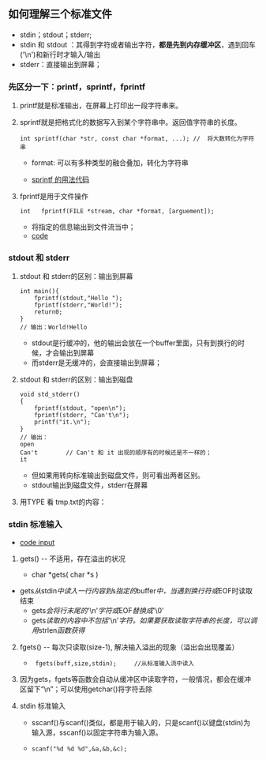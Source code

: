 ## 如何理解三个标准文件

+ stdin；stdout；stderr;
+ stdin 和 stdout ：其得到字符或者输出字符，**都是先到内存缓冲区**，遇到回车('\n')和新行时才输入/输出
+ stderr：直接输出到屏幕；

### 先区分一下：printf，sprintf，fprintf

1. printf就是标准输出，在屏幕上打印出一段字符串来。

2. sprintf就是把格式化的数据写入到某个字符串中。返回值字符串的长度。

   ```
   int sprintf(char *str, const char *format, ...);	//  将大数转化为字符串
   ```

   + format: 可以有多种类型的融合叠加，转化为字符串

   + [sprintf 的用法代码](https://github.com/quronghui/DataStructAndAlogrithmCode/blob/master/SwordOffer/Input_output/std_sprintf.c)

3. fprintf是用于文件操作

   ```
   int	 fprintf(FILE *stream, char *format, [arguement]);
   ```

   + 将指定的信息输出到文件流当中；
   + [code](https://github.com/quronghui/DataStructAndAlogrithmCode/blob/master/SwordOffer/Input_output/std_fprintf.c)

### stdout 和 stderr

1. stdout 和 stderr的区别：输出到屏幕

   ```
   int main(){
       fprintf(stdout,"Hello ");
       fprintf(stderr,"World!");
       return0;
   }
   // 输出：World!Hello
   ```

   + stdout是行缓冲的，他的输出会放在一个buffer里面，只有到换行的时候，才会输出到屏幕
   + 而stderr是无缓冲的，会直接输出到屏幕；

2. stdout 和 stderr的区别：输出到磁盘

   ```
   void std_stderr()
   {
       fprintf(stdout, "open\n");
       fprintf(stderr, "Can't\n");
       printf("it.\n");
   }
   // 输出： 
   open
   Can't		// Can't 和 it 出现的顺序有的时候还是不一样的；
   it
   ```

   + 但如果用转向标准输出到磁盘文件，则可看出两者区别。
   + stdout输出到磁盘文件，stderr在屏幕

3. 用TYPE 看 tmp.txt的内容：

### stdin 标准输入

+ [code input](https://github.com/quronghui/DataStructAndAlogrithmCode/blob/master/SwordOffer/Input_output/std_input.c)

1. gets()  -- 不适用，存在溢出的状况

   + char *gets( char *s )
+ gets*从*stdin*中读入一行内容到*s*指定的*buffer*中，当遇到换行符或*EOF时读取结束
   + gets*会将行末尾的*'\n'*字符或*EOF*替换成*'\0'
   + gets*读取的内容中不包括*'\n'*字符。如果要获取读取字符串的长度，可以调用*strlen*函数获得* 
   
2. fgets() -- 每次只读取(size-1), 解决输入溢出的现象（溢出会出现覆盖）

   + ```
      fgets(buff,size,stdin);     //从标准输入流中读入
     ```

3. 因为gets，fgets等函数会自动从缓冲区中读取字符，一般情况，都会在缓冲区留下“\n”；可以使用getchar()将字符去除

4. stdin 标准输入

   + sscanf()与scanf()类似，都是用于输入的，只是scanf()以键盘(stdin)为输入源，sscanf()以固定字符串为输入源。

   + ```
     scanf("%d %d %d",&a,&b,&c);
     ```

   